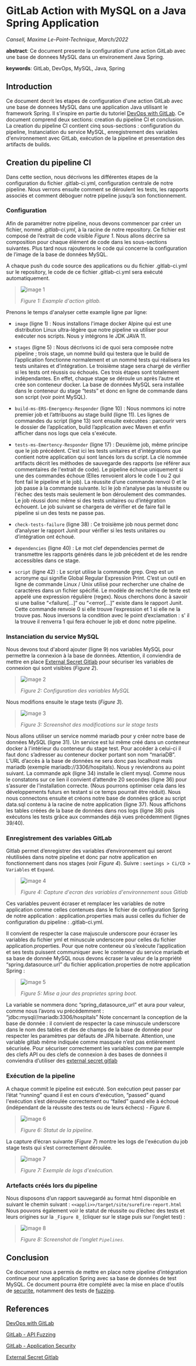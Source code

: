 # GitLab Action with MySQL on a Java Spring Application

_Cansell, Maxime_
_Le-Point-Technique_, _March/2022_

__abstract__: Ce document presente la configuration d'une action GitLab avec une base de donnees MySQL dans 
un environement Java Spring.

__keywords__: GitLab, DevOps, MySQL, Java, Spring

## Introduction 
Ce document decrit les etapes de configuration d'une action GitLab avec une base de donnees MySQL dans une application
Java utilisant le framework Spring. Il s'inspire en partie du tutoriel [DevOps with GitLab](https://github.com/gcattan/Le-Point-Technique/blob/master/March2022/DevOps%20with%20GitLab/DevOps%20with%20GitLab.md).
Ce document comprend deux sections: creation du pipeline CI et conclusion.
La creation du pipeline CI contient cinq sous-sections : configuration du pipeline, Instanciation du service MySQL, enregistrement des variables d'environnement
avec GitLab, exécution de la pipeline et presentation des artifacts de builds. 

## Creation du pipeline CI
Dans cette section, nous décrivons les différentes étapes de la configuration du
fichier .gitlab-ci.yml, configuration centrale de notre pipeline. Nous verrons ensuite
comment se déroulent les tests, les rapports associés et comment déboguer notre
pipeline jusqu’à son fonctionnement.

### Configuration
Afin de paramétrer notre pipeline, nous devons commencer par créer un fichier,
nommé _.gitlab-ci.yml_, à la racine de notre repository. Ce fichier est composé de l’extrait
de code visible _Figure 1_. Nous allons décrire sa composition pour chaque élément
de code dans les sous-sections suivantes. Plus tard nous rajouterons le code qui
concerne la configuration de l’image de la base de données MySQL.

A chaque push du code source des applications ou du fichier .gitlab-ci.yml sur le repository, le code de ce fichier .gitlab-ci.yml sera exécuté automatiquement.

> ![image 1](images/image-1.png)
>
> _Figure 1: Example d'action gitlab._

Prenons le temps d'analyser cette example ligne par ligne:

- `image` (ligne 1) :
Nous installons l'image docker Alpine qui est une distribution Linux ultra-légère que
notre pipeline va utiliser pour exécuter nos scripts. Nous y intégrons le JDK JAVA 11.

- `stages` (ligne 5) :
Nous décrivons ici de quoi sera composée notre pipeline ; trois stage, un nommé
build qui testera que le build de l’application fonctionne normalement et un nommé tests
qui réalisera les tests unitaires et d’intégration. Le troisième stage sera chargé de vérifier si
les tests ont réussis ou échoués. Ces trois étapes sont totalement indépendantes. En effet,
chaque stage se déroule un après l’autre et crée son conteneur docker. La base de
données MySQL sera installée dans le conteneur du stage “tests” et donc en ligne de
commande dans son script (voir point MySQL).

- `build-ms-ERS-Emergency-Responder` (ligne 10) :
Nous nommons ici notre premier job et l’attribuons au stage build (ligne 11). Les
lignes de commandes du script (ligne 13) sont ensuite exécutées : parcourir vers le
dossier de l’application, build l’application avec Maven et enfin afficher dans nos logs que
cela s'exécute.

- `tests-ms-Emertency-Responder` (ligne 17) :
Deuxième job, même principe que le job précédent. C’est ici les tests unitaires et
d’intégrations que contient notre application qui sont lancés lors du script. La clé nommée
artifacts décrit les méthodes de sauvegarde des rapports (se référer aux commentaires
de l'extrait de code).
Le pipeline échoue uniquement si une des commandes échoue (Elles renvoient
alors le code 1 ou 2 qui font fail le pipeline et le job). La réussite d’une commande renvoi 0
et le job passe à la commande suivante. Ici le job n’analyse pas la réussite ou l'échec des
tests mais seulement le bon déroulement des commandes. Le job réussi donc même si
des tests unitaires ou d’intégration échouent. Le job suivant se chargera de vérifier et de
faire fail le pipeline si un des tests ne passe pas.

- `check-tests-failure` (ligne 38) :
Ce troisième job nous permet donc d’analyser le rapport Junit pour vérifier si les
tests unitaires ou d’intégration ont échoué.

- `dependencies` (ligne 40) :
Le mot clef dependencies permet de transmettre les rapports générés dans le job
précédent et de les rendre accessibles dans ce stage.

- `script` (ligne 42) :
Le script utilise la commande grep. Grep est un acronyme qui signifie Global
Regular Expression Print. C’est un outil en ligne de commande Linux / Unix utilisé pour
rechercher une chaîne de caractères dans un fichier spécifié. Le modèle de recherche de
texte est appelé une expression régulière (regex).
Nous cherchons donc à savoir si une balise “<failure[...]” ou “<error[...]” existe dans
le rapport Junit. Cette commande renvoie 0 si elle trouve l’expression et 1 si elle ne la
trouve pas. Nous inversons la condition avec le point d’exclamation : s' il la trouve il
renverra 1 qui fera échouer le job et donc notre pipeline.

###  Instanciation du service MySQL
Nous devons tout d'abord ajouter (ligne 9) nos variables MySQL pour permettre la
connexion à la base de données. Attention, il conviendra de mettre en place [External
Secret Gitlab](https://docs.gitlab.com/ee/ci/secrets/) pour sécuriser les variables de connexion qui sont visibles (_Figure 2_).

> ![image 2](images/image-2.png)
>
> _Figure 2: Configuration des variables MySQL_

Nous modifions ensuite le stage tests (_Figure 3_).

> ![image 3](images/image-3.png)
>
> _Figure 3: Screenshot des modifications sur le stage tests_

Nous allons utiliser un service nommé mariadb pour y créer notre base de
données MySQL (ligne 31). Un service est lui même créé dans un conteneur docker à
l'intérieur du conteneur du stage test. Pour accéder à celui-ci il faut donc s’adresser au
conteneur docker portant son nom “mariaDB”. L’URL d’accès à la base de données ne sera
donc pas localhost mais mariadb (exemple mariadb://3306/hospitals). Nous y
reviendrons au point suivant.
La commande apk (ligne 34) installe le client mysql. Comme nous le constatons
sur ce lien il convient d’attendre 20 secondes (ligne 36) pour s’assurer de l'installation
correcte. (Nous pourrons optimiser cela dans les développements futurs en testant si ce
temps pourrait être réduit). Nous nous connectons ensuite et créons notre base de
données grâce au script data.sql contenu à la racine de notre application (ligne 37). Nous
affichons les tables créées de la base de données dans nos logs (ligne 38) puis exécutons
les tests grâce aux commandes déjà vues précédemment (lignes 39/40).

### Enregistrement des variables GitLab
Gitlab permet d’enregistrer des variables d’environnement qui seront réutilisées
dans notre pipeline et donc par notre application en fonctionnement dans nos stages
(voir _Figure 4_). Suivre : `seetings > Ci/CD > Variables` et `Expand`.

> ![image 4](images/image-4.png)
>
> _Figure 4: Capture d'ecran des variables d'environnement sous Gitlab_

Ces variables peuvent écraser et remplacer les variables de notre application
comme celles contenues dans le fichier de configuration Spring de notre application :
application.properties mais aussi celles du fichier de configuration du pipeline :
.gitlab-ci.yml.

Il convient de respecter la case majuscule underscore pour écraser les variables
du fichier yml et minuscule underscore pour celles du fichier application.properties.
Pour que notre conteneur où s’exécute l’application et ses tests puissent
communiquer avec le conteneur du service mariadb et sa base de donnée MySQL nous
devons écraser la valeur de la propriété “spring.datasource.url” du fichier
application.properties de notre application Spring :

> ![image 5](images/image-5.png)
>
> _Figure 5: Mise a jour des proprietes spring boot._

La variable se nommera donc “spring_datasource_url” et aura pour valeur,
comme nous l’avons vu précédemment : “jdbc:mysql//mariadb:3306/hospitals”
Note concernant la conception de la base de donnée : il convient de respecter la
case minuscule underscore dans le nom des tables et des de champs de la base de
donnée pour respecter les paramètres par défauts de JPA hibernate.
Attention, une variable gitlab même indiquée comme masquée n’est pas
entièrement sécurisée. Pour sécuriser correctement les variables comme par exemple des
clefs API ou des clefs de connexion à des bases de données il conviendra d’utiliser des
[external secret gitlab](https://docs.gitlab.com/ee/ci/secrets/)

### Exécution de la pipeline
A chaque commit le pipeline est exécuté. Son exécution
peut passer par l’état “running” quand il est en cours d'exécution,
“passed” quand l'exécution s’est déroulée correctement ou
“failed” quand elle à échoué (indépendant de la réussite des
tests ou de leurs échecs) - _Figure 6_.

> ![image 6](images/image-6.png)
>
> _Figure 6: Statut de la pipeline._

La capture d’écran suivante (_Figure 7_) montre les logs de l'exécution du job stage tests qui
s’est correctement déroulée.

> ![image 7](images/image-7.png)
>
> _Figure 7: Exemple de logs d'exécution._

###  Artefacts créés lors du pipeline
Nous disposons d’un rapport sauvegardé au format html disponible en suivant le
chemin suivant : `<<appli>>/target/site/surefire-report.html`
Nous pouvons également voir le statut de réussite ou d’échec des tests et leurs
origines sur la `_Figure 8_` (cliquer sur le stage puis sur l’onglet test) :

> ![image 8](images/image-8.png)
>
> _Figure 8: Screenshot de l'onglet `Pipelines`._

## Conclusion
Ce document nous a permis de mettre en place notre pipeline d’intégration continue
pour une application Spring avec sa base de données de test MySQL. 
Ce document pourra être complété avec la mise en place d'outils de [securite](https://docs.gitlab.com/ee/user/application_security/), notamment
des tests de [fuzzing](https://docs.gitlab.com/ee/user/application_security/api_fuzzing/).

## References
[DevOps with GitLab](https://github.com/gcattan/Le-Point-Technique/blob/master/March2022/DevOps%20with%20GitLab/DevOps%20with%20GitLab.md)

[GitLab - API Fuzzing](https://docs.gitlab.com/ee/user/application_security/api_fuzzing/)

[GitLab - Application Security](https://docs.gitlab.com/ee/user/application_security/)

[External Secret Gitlab](https://docs.gitlab.com/ee/ci/secrets/)
